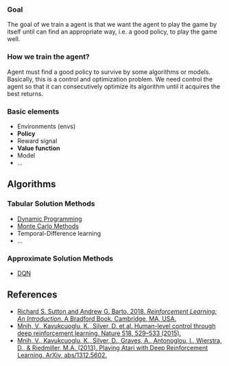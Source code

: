 ### Goal
The goal of we train a agent is that we want the agent to play the game by itself until
can find an appropriate way, i.e. a good policy, to play the game well.
### How we train the agent?
Agent must find a good policy to survive by some algorithms or models.
Basically, this is a control and optimization problem. We need control the agent so that
it can consecutively optimize its algorithm until it acquires the best returns.
### Basic elements
* Environments (envs)
* **Policy**
* Reward signal
* **Value function**
* Model
* ...

## Algorithms
### Tabular Solution Methods
* [Dynamic Programming](https://github.com/K-tang-mkv/baseRLAlgorithm/tree/main/algorithms/Dynamic_Programming) 
* [Monte Carlo Methods](https://github.com/K-tang-mkv/baseRLAlgorithm/tree/main/algorithms/Monte_Carlo)
* Temporal-Difference learning
* ...

### Approximate Solution Methods
* [DQN](https://github.com/K-tang-mkv/baseRLAlgorithm/tree/main/algorithms/DQN)



## References
* [Richard S. Sutton and Andrew G. Barto. 2018. <i>Reinforcement Learning: An Introduction</i>. A Bradford Book, Cambridge, MA, USA.](https://dl.acm.org/doi/10.5555/3312046)
* [Mnih, V., Kavukcuoglu, K., Silver, D. et al. Human-level control through deep reinforcement learning. Nature 518, 529–533 (2015).](https://www.nature.com/articles/nature14236)
* [Mnih, V., Kavukcuoglu, K., Silver, D., Graves, A., Antonoglou, I., Wierstra, D., & Riedmiller, M.A. (2013). Playing Atari with Deep Reinforcement Learning. ArXiv, abs/1312.5602.](https://arxiv.org/abs/1312.5602)